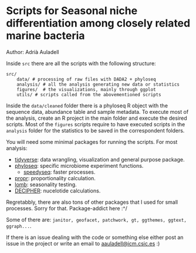 # Scripts for **Seasonal niche differentiation among closely related marine bacteria**

Author: Adrià Auladell

Inside `src` there are all the scripts with the following structure: 

```
src/
    data/ # processing of raw files with DADA2 + phyloseq
    analysis/ # all the analysis generating new data or statistics
    figures/  # the visualizations, mainly through ggplot
    utils/ # scripts called from the abovementioned scripts
```

Inside the `data/cleaned` folder there is a phyloseq R object with the sequence data, abundance table and sample metadata. 
To execute most of the analysis, create an R project in the main folder and execute the desired scripts. Most of the `figures` scripts 
require to have executed scripts in the `analysis` folder for the statistics to be saved in the correspondent folders. 

You will need some minimal packages for running the scripts. For most analysis: 

- [tidyverse](https://www.tidyverse.org/): data wrangling, visualization and general purpose package.
- [phyloseq](https://joey711.github.io/phyloseq/): specific microbiome experiment functions. 
    - [speedyseq](https://github.com/mikemc/speedyseq): faster processes.
- [propr](https://github.com/tpq/propr): proportionality calculation. 
- [lomb](https://cran.r-project.org/web/packages/lomb/index.html): seasonality testing.
- [DECIPHER](http://www2.decipher.codes/index.html): nucelotide calculations.

Regretabbly, there are also tons of other packages that I used for small processes. Sorry for that. Package-addict here :^/

Some of there are: `janitor, geofacet, patchwork, gt, ggthemes, ggtext, ggraph...`. 

If there is an issue dealing with the code or something else either post an issue in the project or write an email to aauladell@icm.csic.es :)

